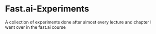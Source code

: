 # Fast.ai-Experiments
A collection of experiments done after almost every lecture and chapter I went over in the fast.ai course
